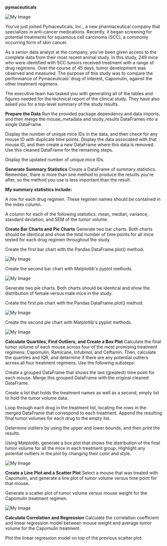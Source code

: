 **pymaceuticals**

![My Image](Image%20Graphs/READ%20ME%20Image%20animal-testing-hero.jpg?raw=true)

You've just joined Pymaceuticals, Inc., a new pharmaceutical company that specializes in anti-cancer medications. Recently, it began screening for potential treatments for squamous cell carcinoma (SCC), a commonly occurring form of skin cancer.

As a senior data analyst at the company, you've been given access to the complete data from their most recent animal study. In this study, 249 mice who were identified with SCC tumors received treatment with a range of drug regimens. Over the course of 45 days, tumor development was observed and measured. The purpose of this study was to compare the performance of Pymaceuticals’ drug of interest, Capomulin, against the other treatment regimens.

The executive team has tasked you with generating all of the tables and figures needed for the technical report of the clinical study. They have also asked you for a top-level summary of the study results.

**Prepare the Data**
Run the provided package dependency and data imports, and then merge the mouse_metadata and study_results DataFrames into a single DataFrame.

Display the number of unique mice IDs in the data, and then check for any mouse ID with duplicate time points. Display the data associated with that mouse ID, and then create a new DataFrame where this data is removed. Use this cleaned DataFrame for the remaining steps.

Display the updated number of unique mice IDs.

**Generate Summary Statistics**
Create a DataFrame of summary statistics. Remember, there is more than one method to produce the results you're after, so the method you use is less important than the result.

**My summary statistics include:**

A row for each drug regimen. These regimen names should be contained in the index column.

A column for each of the following statistics: mean, median, variance, standard deviation, and SEM of the tumor volume.

**Create Bar Charts and Pie Charts**
Generate two bar charts. Both charts should be identical and show the total number of time points for all mice tested for each drug regimen throughout the study.

Create the first bar chart with the Pandas DataFrame.plot() method.

![My Image](Image%20Graphs/Drug%20Regimen%20Pandas%20Bar%20Chart.png?raw=true)


Create the second bar chart with Matplotlib's pyplot methods.

![My Image](Image%20Graphs/Drug%20Regimen%20Bar%20Chart.png?raw=true)

Generate two pie charts. Both charts should be identical and show the distribution of female versus male mice in the study.

Create the first pie chart with the Pandas DataFrame.plot() method.

![My Image](Image%20Graphs/Pandas%20Pie%20Chart.png?raw=true)

Create the second pie chart with Matplotlib's pyplot methods.

![My Image](Image%20Graphs/Pyplot%20Pie%20Chart.png?raw=true)


**Calculate Quartiles, Find Outliers, and Create a Box Plot**
Calculate the final tumor volume of each mouse across four of the most promising treatment regimens: Capomulin, Ramicane, Infubinol, and Ceftamin. Then, calculate the quartiles and IQR, and determine if there are any potential outliers across all four treatment regimens. Use the following substeps:

Create a grouped DataFrame that shows the last (greatest) time point for each mouse. Merge this grouped DataFrame with the original cleaned DataFrame.

Create a list that holds the treatment names as well as a second, empty list to hold the tumor volume data.

Loop through each drug in the treatment list, locating the rows in the merged DataFrame that correspond to each treatment. Append the resulting final tumor volumes for each drug to the empty list.

Determine outliers by using the upper and lower bounds, and then print the results.

Using Matplotlib, generate a box plot that shows the distribution of the final tumor volume for all the mice in each treatment group. Highlight any potential outliers in the plot by changing their color and style.

![My Image](Image%20Graphs/Drug%20Regimen%20Tumor%20Box%20Plot.png?raw=true)

**Create a Line Plot and a Scatter Plot**
Select a mouse that was treated with Capomulin, and generate a line plot of tumor volume versus time point for that mouse.

Generate a scatter plot of tumor volume versus mouse weight for the Capomulin treatment regimen.

![My Image](Image%20Graphs/Capomulin%20Tumor%20vs%20Weight.png?raw=true)

**Calculate Correlation and Regression**
Calculate the correlation coefficient and linear regression model between mouse weight and average tumor volume for the Capomulin treatment.

Plot the linear regression model on top of the previous scatter plot.
